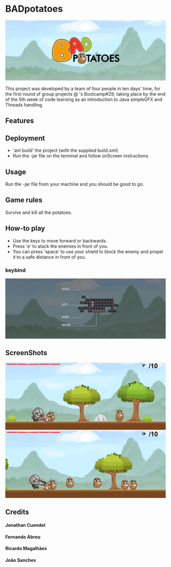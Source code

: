 # BADpotatoes
![logo](resources/docs.screenshots/LogoBADPotatoes.png?raw=true "Logo")

This project was developed by a team of four people in ten days' time, for the first round of group projects @ <Academia de Codigo_>'s Bootcamp#29, taking place by the end of the 5th week of code learning as an introduction to Java simpleGFX and Threads handling.

## Features

## Deployment
- 'ant build' the project (with the supplied build.xml)
- Run the -jar file on the terminal and follow onScreen instructions.

## Usage
Run the -jar file from your machine and you should be good to go.

## Game rules
Survive and kill all the potatoes.

## How-to play
- Use the keys to move forward or backwards.
- Press 'e' to atack the enemies in front of you.
- You can press 'space' to use your shield to block the enemy and propel it to a safe distance in front of you.

### keybind
![keys](resources/docs.screenshots/keys.png?raw=true "keys")

## ScreenShots
![prntscrn_1](resources/docs.screenshots/1.png?raw=true "prntscrn_1")
![prntscrn_2](resources/docs.screenshots/2.png?raw=true "prntscrn_2")

## Credits
#### Jonathan Cuendet
#### Fernando Abreu
#### Ricardo Magalhães
#### João Sanches
